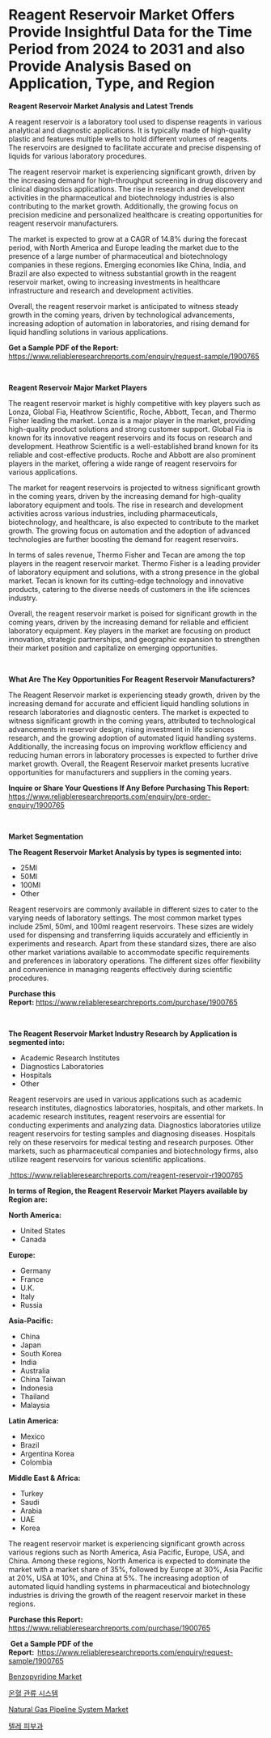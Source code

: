 <p><h1>Reagent Reservoir Market Offers Provide Insightful Data for the Time Period from 2024 to 2031 and also Provide Analysis Based on Application, Type, and Region</h1></p><p><strong>Reagent Reservoir Market Analysis and Latest Trends</strong></p>
<p><p>A reagent reservoir is a laboratory tool used to dispense reagents in various analytical and diagnostic applications. It is typically made of high-quality plastic and features multiple wells to hold different volumes of reagents. The reservoirs are designed to facilitate accurate and precise dispensing of liquids for various laboratory procedures.</p><p>The reagent reservoir market is experiencing significant growth, driven by the increasing demand for high-throughput screening in drug discovery and clinical diagnostics applications. The rise in research and development activities in the pharmaceutical and biotechnology industries is also contributing to the market growth. Additionally, the growing focus on precision medicine and personalized healthcare is creating opportunities for reagent reservoir manufacturers.</p><p>The market is expected to grow at a CAGR of 14.8% during the forecast period, with North America and Europe leading the market due to the presence of a large number of pharmaceutical and biotechnology companies in these regions. Emerging economies like China, India, and Brazil are also expected to witness substantial growth in the reagent reservoir market, owing to increasing investments in healthcare infrastructure and research and development activities.</p><p>Overall, the reagent reservoir market is anticipated to witness steady growth in the coming years, driven by technological advancements, increasing adoption of automation in laboratories, and rising demand for liquid handling solutions in various applications.</p></p>
<p><strong>Get a Sample PDF of the Report:&nbsp;</strong> <a href="https://www.reliableresearchreports.com/enquiry/request-sample/1900765">https://www.reliableresearchreports.com/enquiry/request-sample/1900765</a></p>
<p>&nbsp;</p>
<p><strong>Reagent Reservoir Major Market Players</strong></p>
<p><p>The reagent reservoir market is highly competitive with key players such as Lonza, Global Fia, Heathrow Scientific, Roche, Abbott, Tecan, and Thermo Fisher leading the market. Lonza is a major player in the market, providing high-quality product solutions and strong customer support. Global Fia is known for its innovative reagent reservoirs and its focus on research and development. Heathrow Scientific is a well-established brand known for its reliable and cost-effective products. Roche and Abbott are also prominent players in the market, offering a wide range of reagent reservoirs for various applications.</p><p>The market for reagent reservoirs is projected to witness significant growth in the coming years, driven by the increasing demand for high-quality laboratory equipment and tools. The rise in research and development activities across various industries, including pharmaceuticals, biotechnology, and healthcare, is also expected to contribute to the market growth. The growing focus on automation and the adoption of advanced technologies are further boosting the demand for reagent reservoirs.</p><p>In terms of sales revenue, Thermo Fisher and Tecan are among the top players in the reagent reservoir market. Thermo Fisher is a leading provider of laboratory equipment and solutions, with a strong presence in the global market. Tecan is known for its cutting-edge technology and innovative products, catering to the diverse needs of customers in the life sciences industry.</p><p>Overall, the reagent reservoir market is poised for significant growth in the coming years, driven by the increasing demand for reliable and efficient laboratory equipment. Key players in the market are focusing on product innovation, strategic partnerships, and geographic expansion to strengthen their market position and capitalize on emerging opportunities.</p></p>
<p>&nbsp;</p>
<p><strong>What Are The Key Opportunities For Reagent Reservoir Manufacturers?</strong></p>
<p><p>The Reagent Reservoir market is experiencing steady growth, driven by the increasing demand for accurate and efficient liquid handling solutions in research laboratories and diagnostic centers. The market is expected to witness significant growth in the coming years, attributed to technological advancements in reservoir design, rising investment in life sciences research, and the growing adoption of automated liquid handling systems. Additionally, the increasing focus on improving workflow efficiency and reducing human errors in laboratory processes is expected to further drive market growth. Overall, the Reagent Reservoir market presents lucrative opportunities for manufacturers and suppliers in the coming years.</p></p>
<p><strong>Inquire or Share Your Questions If Any Before Purchasing This Report:</strong> <a href="https://www.reliableresearchreports.com/enquiry/pre-order-enquiry/1900765">https://www.reliableresearchreports.com/enquiry/pre-order-enquiry/1900765</a></p>
<p>&nbsp;</p>
<p><strong>Market Segmentation</strong></p>
<p><strong>The Reagent Reservoir Market Analysis by types is segmented into:</strong></p>
<p><ul><li>25Ml</li><li>50Ml</li><li>100Ml</li><li>Other</li></ul></p>
<p><p>Reagent reservoirs are commonly available in different sizes to cater to the varying needs of laboratory settings. The most common market types include 25ml, 50ml, and 100ml reagent reservoirs. These sizes are widely used for dispensing and transferring liquids accurately and efficiently in experiments and research. Apart from these standard sizes, there are also other market variations available to accommodate specific requirements and preferences in laboratory operations. The different sizes offer flexibility and convenience in managing reagents effectively during scientific procedures.</p></p>
<p><strong>Purchase this Report:&nbsp;</strong><a href="https://www.reliableresearchreports.com/purchase/1900765">https://www.reliableresearchreports.com/purchase/1900765</a></p>
<p>&nbsp;</p>
<p><strong>The Reagent Reservoir Market Industry Research by Application is segmented into:</strong></p>
<p><ul><li>Academic Research Institutes</li><li>Diagnostics Laboratories</li><li>Hospitals</li><li>Other</li></ul></p>
<p><p>Reagent reservoirs are used in various applications such as academic research institutes, diagnostics laboratories, hospitals, and other markets. In academic research institutes, reagent reservoirs are essential for conducting experiments and analyzing data. Diagnostics laboratories utilize reagent reservoirs for testing samples and diagnosing diseases. Hospitals rely on these reservoirs for medical testing and research purposes. Other markets, such as pharmaceutical companies and biotechnology firms, also utilize reagent reservoirs for various scientific applications.</p></p>
<p><a href="https://www.reliableresearchreports.com/reagent-reservoir-r1900765">&nbsp;https://www.reliableresearchreports.com/reagent-reservoir-r1900765</a></p>
<p><strong>In terms of Region, the Reagent Reservoir Market Players available by Region are:</strong></p>
<p>
    <p> <strong> North America: </strong>
        <ul>
            <li>United States</li>
            <li>Canada</li>
        </ul>
        </p> 
    <p> <strong> Europe: </strong>
        <ul>
            <li>Germany</li>
            <li>France</li>
            <li>U.K.</li>
            <li>Italy</li>
            <li>Russia</li>
        </ul>
        </p> 
    <p> <strong> Asia-Pacific: </strong>
        <ul>
            <li>China</li>
            <li>Japan</li>
            <li>South Korea</li>
            <li>India</li>
            <li>Australia</li>
            <li>China Taiwan</li>
            <li>Indonesia</li>
            <li>Thailand</li>
            <li>Malaysia</li>
        </ul>
        </p> 
    <p> <strong> Latin America: </strong>
        <ul>
            <li>Mexico</li>
            <li>Brazil</li>
            <li>Argentina Korea</li>
            <li>Colombia</li>
        </ul>
        </p> 
    <p> <strong> Middle East & Africa: </strong>
        <ul>
            <li>Turkey</li>
            <li>Saudi</li>
            <li>Arabia</li>
            <li>UAE</li>
            <li>Korea</li>
        </ul>
    </p>
    </p>
<p><p>The reagent reservoir market is experiencing significant growth across various regions such as North America, Asia Pacific, Europe, USA, and China. Among these regions, North America is expected to dominate the market with a market share of 35%, followed by Europe at 30%, Asia Pacific at 20%, USA at 10%, and China at 5%. The increasing adoption of automated liquid handling systems in pharmaceutical and biotechnology industries is driving the growth of the reagent reservoir market in these regions.</p></p>
<p><strong>Purchase this Report: </strong><a href="https://www.reliableresearchreports.com/purchase/1900765">https://www.reliableresearchreports.com/purchase/1900765</a></p>
<p>&nbsp;<strong>Get a Sample PDF of the Report:&nbsp;&nbsp;</strong><a href="https://www.reliableresearchreports.com/enquiry/request-sample/1900765">https://www.reliableresearchreports.com/enquiry/request-sample/1900765</a></p>
<p><strong></strong></p>
<p><p><a href="https://www.linkedin.com/pulse/benzopyridine-market-furnish-information-size-share-dynamics-p2cve?trackingId=IDDtFsjSy%2FJWDh7xVNiW2g%3D%3D">Benzopyridine Market</a></p><p><a href="https://medium.com/@snake68678/%EB%94%B0%EB%9C%BB%ED%95%9C-%ED%98%88%EC%95%A1-%ED%8D%BC%ED%93%A8%EC%A0%84-%EC%8B%9C%EC%8A%A4%ED%85%9C-%EC%8B%9C%EC%9E%A5-%EC%8B%9C%EC%9E%A5-cagr-%EC%8B%9C%EC%9E%A5-%EB%8F%99%ED%96%A5-%EB%B0%8F-%EC%84%B1%EC%9E%A5-%EC%A0%84%EB%9E%B5%EC%97%90-%EB%8C%80%ED%95%9C-%ED%86%B5%EC%B0%B0%EB%A0%A5-832d8b739208">온혈 관류 시스템</a></p><p><a href="https://www.linkedin.com/pulse/global-natural-gas-pipeline-system-market-types-applications-4sbhe?trackingId=uyL7t0UuKjfkkHgvLhBbrg%3D%3D">Natural Gas Pipeline System Market</a></p><p><a href="https://medium.com/@flower89678/%ED%85%94%EB%A0%88-%EC%9D%B8%EC%A6%9D-%EC%8B%9C%EC%9E%A5-%EA%B2%BD%EC%9F%81-%EB%B6%84%EC%84%9D-%EC%8B%9C%EC%9E%A5-%EB%8F%99%ED%96%A5-%EB%B0%8F-2031%EB%85%84%EA%B9%8C%EC%A7%80%EC%9D%98-%EC%98%88%EC%B8%A1-8059bd278579">텔레 피부과</a></p></p>